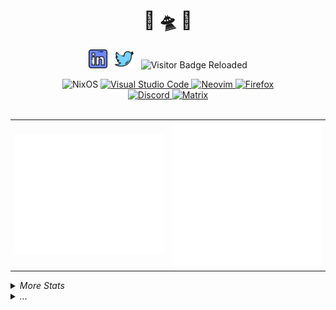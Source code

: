 
<div align="center">
  <h1> 🔨 🛸 🌱 </h1>
</div>

<p align='center'>
  <a href="https://linkedin.com/in/nathan-mc-chung"><img height="30" src="https://raw.githubusercontent.com/8bithemant/8bithemant/master/linkedin.png?raw=true"></a>&nbsp;&nbsp;
  <a href="https://twitter.com/nathan13888"><img height="30" src="https://raw.githubusercontent.com/8bithemant/8bithemant/master/twitter.png?raw=true"></a>&nbsp;&nbsp;
  <a href="https://github.com/Nathan13888/VisitorBadgeReloaded" style="text-decoration: none;">
    <img src="https://vbr.nathanchung.dev/badge?page_id=nathan13888-visitor-badge-reloaded&color=779BE7&lcolor=&style=for-the-badge&logo=Github&logoColor=white&custom=CNT%20Views&text=&color=ffffff" alt="Visitor Badge Reloaded">
</a>
</p>


<div align="center">

<a href="https://nixos.org/" style="text-decoration: none;">
    <img src="https://img.shields.io/badge/OS-NixOS-5277C3?labelColor=111111&style=for-the-badge&logo=nixos&logoColor=white" alt="NixOS">
</a>

<a href="https://code.visualstudio.com/">
    <img src="https://img.shields.io/badge/Editor-VS_Code-007ACC?labelColor=111111&style=for-the-badge&logo=visual-studio-code&logoColor=white" alt="Visual Studio Code">
</a>

<a href="https://github.com/neovim/neovim">
    <img src="https://img.shields.io/badge/Editor-Neovim-57A143?labelColor=111111&style=for-the-badge&logo=neovim&logoColor=white" alt="Neovim">
</a>

<a href="#">
    <img src="https://img.shields.io/badge/Browser-Firefox-FF7139?labelColor=111111&style=for-the-badge&logo=firefox&logoColor=white" alt="Firefox">
</a>

<!--
<a href="https://github.com/kovidgoyal/kitty">
    <img src="https://img.shields.io/badge/Emulator-Kitty-784421?labelColor=111111&style=for-the-badge&logo=windowsterminal&logoColor=white" alt="Kitty Emulator">
</a>
-->
<br>

<a href="https://discord.com">
    <img src="https://img.shields.io/badge/Messaging-Discord-7289da?labelColor=111111&style=for-the-badge&logo=discord&logoColor=white" alt="Discord">
</a>

<a href="https://matrix.com">
    <img src="https://img.shields.io/badge/Messaging-Matrix-000000?labelColor=111111&style=for-the-badge&logo=matrix&logoColor=white" alt="Matrix">
</a>

</div>

<br>

<!--

<img src="https://img.shields.io/badge/-C++-00599C?style=for-the-badge&logo=c%2B%2B&logoColor=white" alt="C++">
<img src="https://img.shields.io/badge/-Go-00ADD8?style=for-the-badge&logo=go&logoColor=white" alt "Go">
<img src="https://img.shields.io/badge/-Java-007396?style=for-the-badge&logo=java&logoColor=white" alt="Java">
<img src="https://img.shields.io/badge/-Javascript-F7DF1E?style=for-the-badge&logo=javascript&logoColor=white" alt="Javascript">
<img src="https://img.shields.io/badge/-Typescript-007ACC?style=for-the-badge&logo=typescript&logoColor=white" alt="Typescript">
<img src="https://img.shields.io/badge/-Git-F05032?style=for-the-badge&logo=git&logoColor=white" alt="Git">
<img src="https://img.shields.io/badge/-NPM-CB3837?style=for-the-badge&logo=npm&logoColor=white" alt="NPM">
<img src="https://img.shields.io/badge/-Docker-46a2f1?style=for-the-badge&logo=docker&logoColor=white" alt="Docker">
<img src="https://img.shields.io/badge/-Kubernetes-326CE5?style=for-the-badge&logo=kubernetes&logoColor=white" alt="Kubernetes">
<img src="https://img.shields.io/badge/-ESLint-4B32C3?style=for-the-badge&logo=eslint&logoColor=white" alt="ESLint">
<img src="https://img.shields.io/badge/-Markdown-000000?style=for-the-badge&logo=markdown&logoColor=white" alt="Markdown">

-->

<table>
  <tr>
    <td align="center">
      <img src="https://github.com/Nathan13888/Nathan13888/blob/master/metrics.classic.svg">
    </td>
    <td align="center">
      <img src="https://github.com/Nathan13888/Nathan13888/blob/master/metrics.plugin.achievements.svg">
    </td>
  </tr>
</table>


<details>
  <summary><i>More Stats</i></summary>
<table>
  <tr>
    <td align="center">
      <img src="https://github.com/Nathan13888/Nathan13888/blob/master/metrics.plugin.languages.svg">
    </td>
    <td align="center">
      <img src="https://github.com/Nathan13888/Nathan13888/blob/master/metrics.plugin.reactions.svg">
    </td>
  </tr>
  <tr>
    <td align="center">
      <img src="https://github.com/Nathan13888/Nathan13888/blob/master/metrics.plugin.wakatime.svg">
    </td>
    <td align="center">
      <img src="https://github.com/Nathan13888/Nathan13888/blob/master/metrics.plugin.isocalendar.svg">
    </td
  </tr>
</table>
</details>

<details>
  <summary><i>...</i></summary>
  <br>
  <ol>
    <li>
      <a href="https://github.com/Nathan13888/VisitorBadgeReloaded">Visitor Badge Reloaded</a>
    </li>
    <li>
      <a href="https://github.com/lowlighter/metrics">Lowlighter's Metrics</a>
    </li>
    <li>
      <a href="https://github.com/anmol098/waka-readme-stats">waka-readme-stats</a>
    </li>
    <li>
      <a href="https://github.com/anuraghazra/github-readme-stats">github-readme-stats</a>
    </li>
  </ol>
</details>
